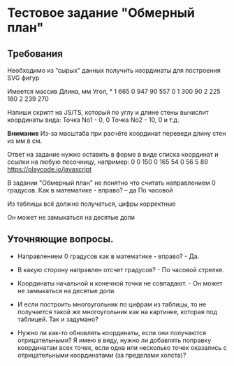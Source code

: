 # Тестовое задание "Обмерный план"

## Требования

Необходимо из “сырых” данных получить координаты для построения SVG фигур

Имеется массив
Длина, мм Угол, °
1 665 0
947 90
557 0
1 300 90
2 225 180
2 239 270

Напиши скрипт на JS/TS, который по углу и длине стены вычислит координаты вида:
Точка No1 - 0, 0
Точка No2 - 10, 0 и т.д.

**Внимание**
Из-за масштаба при расчёте координат переведи длину стен из мм в см.

Ответ на задание нужно оставить в форме в виде списка координат и ссылки на любую песочницу, например: 0 0 150 0 165 54 0 56 5 89
https://playcode.io/javascript

В задании "Обмерный план" не понятно что считать направлением 0 градусов. Как в математике - вправо? – да
По часовой

Из таблицы всё должно получаться, цифры корректные

Он может не замыкаться на десятые доли

## Уточняющие вопросы.

- Направлением 0 градусов как в математике - вправо? - Да.

- В какую сторону направлен отсчет градусов? - По часовой стрелке.

- Координаты начальной и конечной точки не совпадают. - Он может не замыкаться на десятые доли.

- И если построить многоугольник по цифрам из таблицы, то не получается такой же многоугольник как на картинке, которая под таблицей. Так и задумано?

- Нужно ли как-то обновлять координаты, если они получаются отрицательными? Я имею в виду, нужно ли добавлять поправку координатам всех точек, если одна или несколько точек оказались с отрицательными координатами (за пределами холста)?
